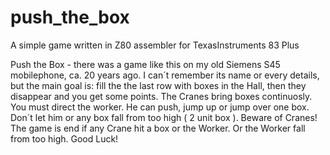 # push_the_box
A simple game written in Z80 assembler for TexasInstruments 83 Plus

Push the Box - there was a game like this on my old Siemens S45 mobilephone, ca. 20 years ago.
I can´t remember its name or every details, but the main goal is: fill the the last row with boxes in the Hall,
 then they disappear and you get some points. The Cranes bring boxes continuosly. You must direct the worker.
He can push, jump up or jump over one box. Don´t let him or any box fall from too high ( 2 unit box ).
Beware of Cranes! The game is end if any Crane hit a box or the Worker. Or the Worker fall from too high.
Good Luck!
